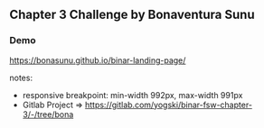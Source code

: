 ## Chapter 3 Challenge by Bonaventura Sunu

### Demo
https://bonasunu.github.io/binar-landing-page/

notes:
- responsive breakpoint: min-width 992px, max-width 991px
- Gitlab Project => https://gitlab.com/yogski/binar-fsw-chapter-3/-/tree/bona